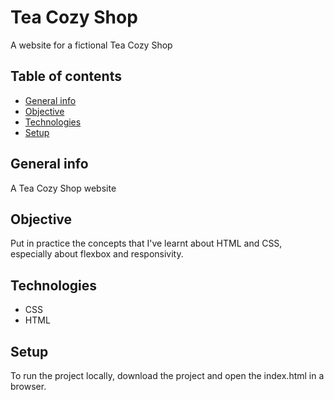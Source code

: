 # Tea Cozy Shop

A website for a fictional Tea Cozy Shop

## Table of contents
- [General info](#general-info)
- [Objective](#objective)
- [Technologies](#technologies)
- [Setup](#setup)

## General info

A Tea Cozy Shop website

## Objective

Put in practice the concepts that I've learnt about HTML and CSS, especially about flexbox and responsivity.

## Technologies

- CSS
- HTML

## Setup

To run the project locally, download the project and open the index.html in a browser.

